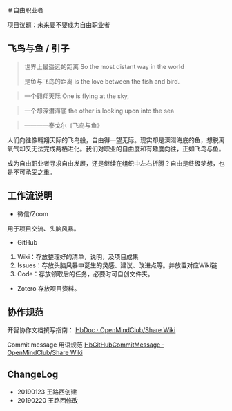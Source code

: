 ＃自由职业者


项目议题：未来要不要成为自由职业者

## 飞鸟与鱼 / 引子


> 世界上最遥远的距离 So the most distant way in the world 
>
> 是鱼与飞鸟的距离 is the love between the fish and bird.   


> 一个翱翔天际 One is flying at the sky,   
 
> 一个却深潜海底 the other is looking upon into the sea   


> ————泰戈尔《飞鸟与鱼》

人们向往像翱翔天际的飞鸟般，自由得一望无际。现实却是深潜海底的鱼，想脱离氧气却又无法完成两栖进化。我们对职业的自由度和有趣度向往，正如飞鸟与鱼。

成为自由职业者寻求自由发展，还是继续在组织中左右折腾？自由是终级梦想，也是不可承受之重。


## 工作流说明


- 微信/Zoom   

用于项目交流、头脑风暴。


- GitHub
1. Wiki：存放整理好的清单，说明，及项目成果
2. Issues：存放头脑风暴中诞生的灵感、建议、改进点等。并放置对应Wiki链
3. Code：存放领取后的任务，必要时可自创文件夹。


- Zotero
  存放项目资料。
  

## 协作规范


开智协作文档撰写指南： [HbDoc · OpenMindClub/Share Wiki](https://github.com/OpenMindClub/Share/wiki/HbDoc) 

Commit message 用语规范 [HbGitHubCommitMessage · OpenMindClub/Share Wiki](https://github.com/OpenMindClub/Share/wiki/HbGitHubCommitMessage)


## ChangeLog
- 20190123  王路西创建
- 20190220 王路西修改

